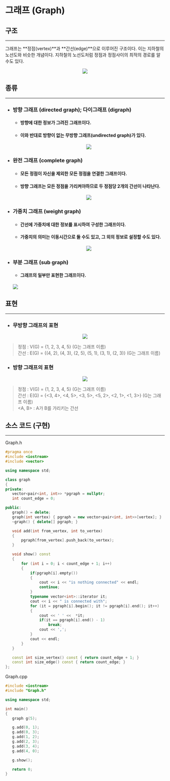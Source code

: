 그래프 (Graph)
=========
## 구조
-----------
그래프는 **정점(vertex)**과 **간선(edge)**으로 이루어진 구조이다. 이는 지하철의 노선도와 비슷한 개념이다. 지하철의 노선도처럼 정점과 정점사이의 최적의 경로를 알 수도 있다.

<center><img src = "./img/GraphModel.JPG"></center>

## 종류
---------
- ### 방향 그래프 (directed graph); 다이그래프 (digraph)
    - #### 방향에 대한 정보가 그려진 그래프이다.
    - #### 이와 반대로 방향이 없는 무방향 그래프(undirected graph)가 있다.

    <center><img src = "./img/DirectedGraphModel.JPG"></center>

- ### 완전 그래프 (complete graph)
    - #### 모든 정점이 자신을 제외한 모든 정점을 연결한 그래프이다.
    - #### 방향 그래프는 모든 정점을 가리켜야하므로 두 정점당 2개의 간선이 나타난다.

    <center><img src = "./img/CompleteGraphModel.JPG"></center>

- ### 가중치 그래프 (weight graph)
    - #### 간선에 가중치에 대한 정보를 표시하여 구성한 그래프이다.
    - #### 가중치의 의미는 이동시간으로 둘 수도 있고, 그 외의 정보로 설정할 수도 있다.

    <center><img src = "./img/WeightGraphModel.JPG"></center>

- ### 부분 그래프 (sub graph)
    - #### 그래프의 일부만 표현한 그래프이다.

    </cneter><img src = "./img/SubGraphModel.JPG"></center>

## 표현
------
- ### 무방향 그래프의 표현

<center><img src = "./img/UndirectedGraphModel.JPG"></center>

> 정점 : V(G) = {1, 2, 3, 4, 5} (G는 그래프 이름)  
> 간선 : E(G) = {(4, 2), (4, 3), (2, 5), (5, 1), (3, 1), (2, 3)} (G는 그래프 이름)

- ### 방향 그래프의 표현

<center><img src = "./img/DirectedGraphModel.JPG"></center>

> 정점 : V(G) = {1, 2, 3, 4, 5} (G는 그래프 이름)  
> 간선 : E(G) = {<3, 4>, <4, 5>, <3, 5>, <5, 2>, <2, 1>, <1, 3>} (G는 그래프 이름)  
> <A, B> : A가 B를 가리키는 간선

## 소스 코드 (구현)
-------
 Graph.h
 ```C++
 #pragma once
#include <iostream>
#include <vector>

using namespace std;

class graph
{
private:
    vector<pair<int, int>> *pgraph = nullptr;
    int count_edge = 0;

public:
    graph() = delete;
    graph(int vertex) { pgraph = new vector<pair<int, int>>[vertex]; }
    ~graph() { delete[] pgraph; }

    void add(int from_vertex, int to_vertex)
    {
        pgraph[from_vertex].push_back(to_vertex);
    }

    void show() const
    {
        for (int i = 0; i < count_edge + 1; i++)
        {
            if(pgraph[i].empty())
            {
                cout << i << "is nothing connected" << endl;
                continue;
            }
            typename vector<int>::iterator it;
            cout << i << " is connected with";
            for (it = pgraph[i].begin(); it != pgraph[i].end(); it++)
            {
                cout << ' ' <<  *it;
                if(it == pgraph[i].end() - 1)
                    break;
                cout << ',';
            }
            cout << endl;
        }
    }

    const int size_vertex() const { return count_edge + 1; }
    const int size_edge() const { return count_edge; }
};
 ```
 Graph.cpp
 ```C++
 #include <iostream>
#include "Graph.h"

using namespace std;

int main()
{
    graph g(5);

    g.add(0, 1);
    g.add(0, 3);
    g.add(1, 2);
    g.add(2, 3);
    g.add(3, 4);
    g.add(4, 0);

    g.show();

    return 0;
}
 ```